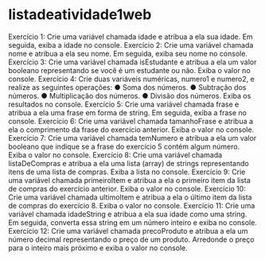# listadeatividade1web
Exercício 1: Crie uma variável chamada idade e atribua a ela sua idade. Em seguida, exiba a idade no console.
Exercício 2: Crie uma variável chamada nome e atribua a ela seu nome. Em seguida, exiba seu nome no
console.
Exercício 3: Crie uma variável chamada isEstudante e atribua a ela um valor booleano representando se você é
um estudante ou não. Exiba o valor no console.
Exercício 4: Crie duas variáveis numéricas, numero1 e numero2, e realize as seguintes operações:
● Soma dos números.
● Subtração dos números.
● Multiplicação dos números.
● Divisão dos números.
Exiba os resultados no console.
Exercício 5: Crie uma variável chamada frase e atribua a ela uma frase em forma de string. Em seguida, exiba
a frase no console.
Exercício 6: Crie uma variável chamada tamanhoFrase e atribua a ela o comprimento da frase do exercício
anterior. Exiba o valor no console.
Exercício 7: Crie uma variável chamada temNumero e atribua a ela um valor booleano que indique se a frase
do exercício 5 contém algum número. Exiba o valor no console.
Exercício 8: Crie uma variável chamada listaDeCompras e atribua a ela uma lista (array) de strings
representando itens de uma lista de compras. Exiba a lista no console.
Exercício 9: Crie uma variável chamada primeiroItem e atribua a ela o primeiro item da lista de compras do
exercício anterior. Exiba o valor no console.
Exercício 10: Crie uma variável chamada ultimoItem e atribua a ela o último item da lista de compras do
exercício 8. Exiba o valor no console.
Exercício 11: Crie uma variável chamada idadeString e atribua a ela sua idade como uma string. Em seguida,
converta essa string em um número inteiro e exiba no console.
Exercício 12: Crie uma variável chamada precoProduto e atribua a ela um número decimal representando o
preço de um produto. Arredonde o preço para o inteiro mais próximo e exiba o valor no console.
